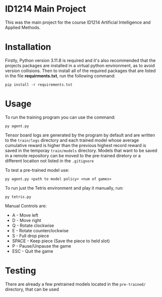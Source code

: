 # ID1214 Main Project

This was the main project for the course ID1214 Artificial Intelligence and Applied Methods.

# Installation

Firstly, Python version 3.11.8 is required and it's also recommended that the projects packages are installed in a virtual python environment, as to avoid version collisions. Then to install all of the required packages that are listed in the file **requirments.txt**, run the following command:

    pip install -r requirements.txt

# Usage

To run the training program you can use the command:

    py agent.py

Tensor board logs are generated by the program by default and are written to the `train/logs` directory and each trained model whose average cumulative reward is higher than the previous highest record reward is saved in the temporay `train/models` directory. Models that want to be saved in a remote repository can be moved to the pre-trained diretory or a different location not listed in the `.gitignore`

To test a pre-trained model use:

    py agent.py <path to model policy> <num of games>

To run just the Tetris environment and play it manually, run:

    py tetris.py

Manual Controls are:

- A - Move left
- D - Move right
- Q - Rotate clockwise
- E - Rotate counterclockwise
- S - Full drop piece
- SPACE - Keep piece (Save the piece to held slot)
- P - Pause/Unpause the game
- ESC - Quit the game

# Testing

There are already a few pretrained models located in the `pre-trained/` directory, that can be used
